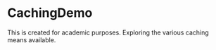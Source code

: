 # CachingDemo
This is created for academic purposes. Exploring the various caching means available.
